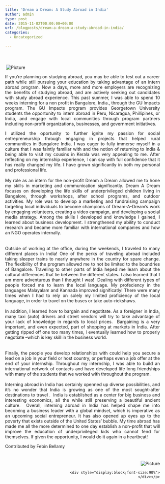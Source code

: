 ```yaml
---
title: 'Dream a Dream: A Study Abroad in India'
author: admin
type: post
date: 2015-11-02T00:00:00+00:00
url: /blogposts/dream-a-dream-a-study-abroad-in-india/
categories:
  - Uncategorized

---
```

<span class="imgPusher" style="float:right;height:11px"></span><span style="display: table;z-index:10;width:627px;position:relative;float:right;max-width:100%;;clear:right;margin-top:20px;*margin-top:40px"><a><img src="http://www.dsoglobal.org//uploads/2/4/1/8/24188388/3228336.jpg?609" style="margin-top: 5px; margin-bottom: 10px; margin-left: 0px; margin-right: 10px; border-width:1px;padding:3px; max-width:100%" alt="Picture" class="galleryImageBorder wsite-image" /></a><span style="display: table-caption; caption-side: bottom; font-size: 90%; margin-top: -10px; margin-bottom: 10px; text-align: center;" class="wsite-caption"></span></span> 

<div class="paragraph" style="text-align:justify;display:block;">
  <p>
    ​​If you&#8217;re planning on studying abroad, you may be able to test out a career path while still pursuing your education by taking advantage of an intern abroad program. Now a days, more and more employers are recognizing the benefits of studying abroad, and are actively seeking out candidates with study abroad experience. This past summer, I was able to spend 10 weeks interning for a non profit in Bangalore, India., through the GU Impacts program. The GU Impacts program provides Georgetown University students the opportunity to intern abroad in Peru, Nicaragua, Phillipines, or India, and engage with local communities through program partners including non-profit organizations, businesses, and government initiatives.
  </p>
  
  <p>
    I utilized the oportunity to further ignite my passion for social entrepreneurship through engaging in projects that helped rural communities in Bangalore India. I was eager to fully immerse myself in a culture that I was faintly familiar with and the notion of returning to India & being able to visit my cousins in Kerala was very appealing to me. After reflecting on my internship experience, I can say with full confidence that it has really changed my life. I have grown significantly in both my personal and professional life.<br /> <br />My role as an intern for the non-profit Dream a Dream allowed me to hone my skills in marketing and communication significantly. Dream A Dream focuses on developing the life skills of underprivileged children living in Bangalore, through workshops, after school programs, and outdoor activities. My role was to develop a marketing and fundraising campaign targeting local individuals to become champions of Dream-A-Dream’s work by engaging volunteers, creating a video campaign, and developing a social media strategy. Among the skills I developed and knowledge I gained, I learned about business development. I strengthened my ability to conduct research and became more familiar with international companies and how an NGO operates internally.<br /> <br /> <br />Outside of working at the office, during the weekends, I traveled to many different places in India! One of the perks of traveling abroad included taking sleeper trains to nearly anywhere in the country for spare change. The flexibility of the program allowed me to not be limited to the boundries of Bangalore. Traveling to other parts of India heped me learn about the cultural differences that lie between the different states. I also learned that I am more adventurous than I thought I was!  Dealing with different types of people forced me to learn the local language. My profeciency in the languages Malayalam and Kannada improved significatly! There were many times when I had to rely on solely my limited proficiency of the local language, in order to travel on the buses or take auto-rickshaws.<br /> <br />In addition, I learned how to bargain and negotitate. As a foreigner in India, many taxi (auto) drivers and street vendors will try to take advantage of your lack of knowledge in regards to local prices.  Bargaining is a very important, and even expected, part of shopping at markets in India. After getting ripped off one too many times, I eventually learned how to properly negotiate –which is key skill in the business world.<br /> <br /> <br />Finally, the people you develop relationships with could help you secure a lead on a job in your field or host country, or perhaps even a job offer at the end of your internship. Throughout my internship, I was able to build an international network of contacts and have developed life long friendships with many of the students that we worked with throughout the program.<br /> <br />Interning abroad in India has certainly openned up diverse possibilities, and it’s no wonder that India is growing as one of the most sought-after destinations to travel .  India is established as a center for big business and interesting economics, all the while still preserving a beautiful ancient culture.  Overall, interning abroad in India has helped shape me into becoming a business leader with a global mindset, which is imperative as an upcoming social entrepreneur. It has also opened up eyes up to the poverty that exists outside of the United States’ bubble. My time abroad has made me all the more determined to one day establish a non-profit that will improve the education of underprivileged kids who cannot fend for themselves. If given the opportunity, I would do it again in a heartbeat!
  </p>
  
  <p>
    Contributed by Febin Bellamy
  </p>
</div>

<hr style="width:100%;clear:both;visibility:hidden;" />

<div>
  <div class="wsite-image wsite-image-border-none " style="padding-top:10px;padding-bottom:10px;margin-left:0;margin-right:0;text-align:right">
    <a> <img src="http://www.dsoglobal.org//uploads/2/4/1/8/24188388/4321410_orig.jpg" alt="Picture" style="width:auto;max-width:100%" /></a> </p> 
    
    <div style="display:block;font-size:90%">
    </div></p>
  </div>
</div>